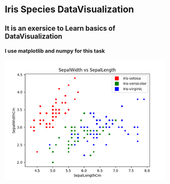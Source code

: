# Iris Species DataVisualization

## It is an exersice to Learn basics of **DataVisualization**

### I use **matplotlib** and **numpy** for this task
![Image of Iris](https://github.com/BabakAbdzadeh/Iris-Species-data-visualization/blob/master/SepalWidth_vs_SepalLength.png)
